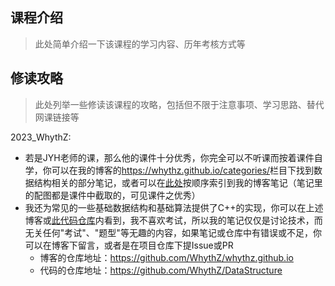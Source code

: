 ## 课程介绍
>此处简单介绍一下该课程的学习内容、历年考核方式等

## 修读攻略
>此处列举一些修读该课程的攻略，包括但不限于注意事项、学习思路、替代网课链接等

2023_WhythZ:
- 若是JYH老师的课，那么他的课件十分优秀，你完全可以不听课而按着课件自学，你可以在我的博客的<https://whythz.github.io/categories/>栏目下找到数据结构相关的部分笔记，或者可以在[此处](https://zhuanlan.zhihu.com/p/9546953287)按顺序索引到我的博客笔记（笔记里的配图都是课件中截取的，可见课件之优秀）
- 我还为常见的一些基础数据结构和基础算法提供了C++的实现，你可以在上述博客或[此代码仓库](https://github.com/WhythZ/DataStructure)内看到，我不喜欢考试，所以我的笔记仅仅是讨论技术，而无关任何"考试"、"题型"等无趣的内容，如果笔记或仓库中有错误或不足，你可以在博客下留言，或者是在项目仓库下提Issue或PR
    - 博客的仓库地址：<https://github.com/WhythZ/whythz.github.io>
    - 代码的仓库地址：<https://github.com/WhythZ/DataStructure>